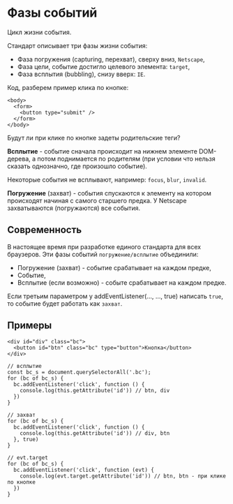 # Фазы событий
Цикл жизни события.

Стандарт описывает три фазы жизни события:
- Фаза погружения (capturing, перехват), сверху вниз, `Netscape`,
- Фаза цели, событие достигло целевого элемента: `target`,
- Фаза всплытия (bubbling), снизу вверх: `IE`.

Код, разберем пример клика по кнопке:

    <body>
      <form>
        <button type="submit" />
      </form>
    </body>

Будут ли при клике по кнопке задеты родительские теги?

**Всплытие** - событие сначала происходит на нижнем элементе DOM-дерева, а потом поднимается по родителям (при условии что нельзя сказать однозначно, где произошло событие).

Некоторые события не всплывают, например: `focus`, `blur`, `invalid`.

**Погружение** (захват) - события спускаются к элементу на котором происходят начиная с самого старшего предка. У Netscape захватываются (погружаются) все события.

## Современность
В настоящее время при разработке единого стандарта для всех браузеров. Эти фазы событий `погружение/всплытие` объединили:

- Погружение (захват) - событие срабатывает на каждом предке,
- Событие,
- Всплытие (если возможно) - событе срабатывает на каждом предке.

Если третьим параметром у addEventListener(..., ..., true) написать `true`, то событие будет работать как `захват`.

## Примеры

    <div id="div" class="bc">
      <button id="btn" class="bc" type="button">Кнопка</button>
    </div>

    // всплытие
    const bc_s = document.querySelectorAll('.bc');
    for (bc of bc_s) {
      bc.addEventListener('click', function () {
        console.log(this.getAttribute('id')) // btn, div
      })
    }

    // захват
    for (bc of bc_s) {
      bc.addEventListener('click', function () {
        console.log(this.getAttribute('id')) // div, btn
      }, true)
    }

    // evt.target
    for (bc of bc_s) {
      bc.addEventListener('click', function (evt) {
        console.log(evt.target.getAttribute('id')) // btn, btn - при клике по кнопке
      })
    }
